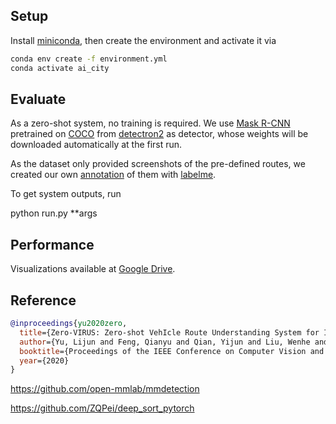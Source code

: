 
## Setup

Install [miniconda](https://conda.io/en/latest/miniconda.html), then create the environment and activate it via

```sh
conda env create -f environment.yml
conda activate ai_city
```

## Evaluate

As a zero-shot system, no training is required.
We use [Mask R-CNN](http://openaccess.thecvf.com/content_iccv_2017/html/He_Mask_R-CNN_ICCV_2017_paper.html) pretrained on [COCO](http://cocodataset.org/#home) from [detectron2](https://github.com/facebookresearch/detectron2) as detector, whose weights will be downloaded automatically at the first run.

As the dataset only provided screenshots of the pre-defined routes, we created our own [annotation](monitor/tracks) of them with [labelme](https://github.com/wkentaro/labelme).

To get system outputs, run

python run.py **args

## Performance

Visualizations available at [Google Drive](https://drive.google.com/drive/folders/1s3TPykPa3JTaPOHUVOQF8S4iUi3SduAN?usp=sharing).

## Reference

```bib
@inproceedings{yu2020zero,
  title={Zero-VIRUS: Zero-shot VehIcle Route Understanding System for Intelligent Transportation},
  author={Yu, Lijun and Feng, Qianyu and Qian, Yijun and Liu, Wenhe and Hauptmann, Alexander G.},
  booktitle={Proceedings of the IEEE Conference on Computer Vision and Pattern Recognition Workshops},
  year={2020}
}
```

https://github.com/open-mmlab/mmdetection

https://github.com/ZQPei/deep_sort_pytorch


